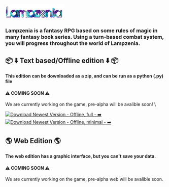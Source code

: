 # ![Lampzenia](assets/lampzenia_bannertext_transparent.png)
### Lampzenia is a fantasy RPG based on some rules of magic in many fantasy book series. Using a turn-based combat system, you will progress throughout the world of Lampzenia.
## :package: :arrow_down: Text based/Offline edition :arrow_down: :package:
#### This edition can be downloaded as a zip, and can be run as a python (.py) file
#### ⚠️ COMING SOON ⚠️
We are currently working on the game, pre-alpha will be avalible soon! \

[![Download Newest Version - Offline, full - ➡️](https://img.shields.io/static/v1?label=Download+Newest+Version+-+Offline%2C+full&message=➡️&color=blue&style=for-the-badge&logo=python&logoColor=white)](https://github.com/404)  [![Download Newest Version - Offline, minimal - ➡️](https://img.shields.io/static/v1?label=Download+Newest+Version+-+Offline%2C+minimal&message=➡️&color=blue&style=for-the-badge&logo=python&logoColor=white)](https://github.com/404)
## :earth_americas: Web Edition :earth_americas:
#### The web edition has a graphic interface, but you can't save your data.
#### ⚠️ COMING SOON ⚠️
We are currently working on the game, pre-alpha web will be avalible soon.
